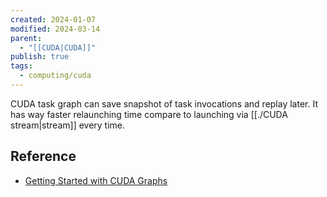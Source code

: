 ```yaml
---
created: 2024-01-07
modified: 2024-03-14
parent:
  - "[[CUDA|CUDA]]"
publish: true
tags:
  - computing/cuda
---
```

CUDA task graph can save snapshot of task invocations and replay later.
It has way faster relaunching time compare to launching via [[./CUDA stream|stream]] every time.

## Reference
- [Getting Started with CUDA Graphs](https://developer.nvidia.com/blog/cuda-graphs)